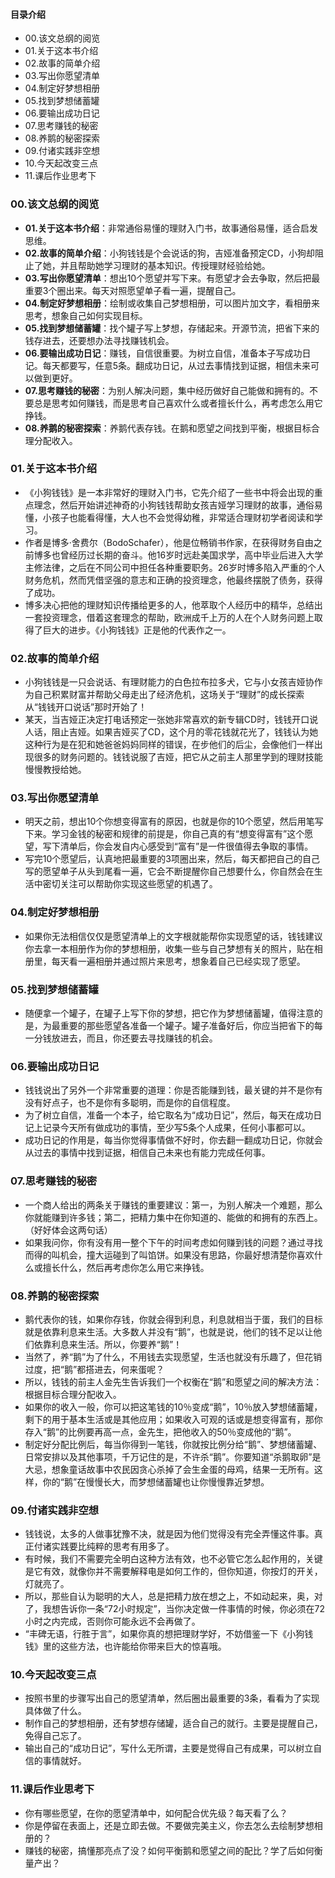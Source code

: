 #### 目录介绍
- 00.该文总纲的阅览
- 01.关于这本书介绍
- 02.故事的简单介绍
- 03.写出你愿望清单
- 04.制定好梦想相册
- 05.找到梦想储蓄罐
- 06.要输出成功日记
- 07.思考赚钱的秘密
- 08.养鹅的秘密探索
- 09.付诸实践非空想
- 10.今天起改变三点
- 11.课后作业思考下





### 00.该文总纲的阅览
- **01.关于这本书介绍**：非常通俗易懂的理财入门书，故事通俗易懂，适合启发思维。
- **02.故事的简单介绍**：小狗钱钱是个会说话的狗，吉娅准备预定CD，小狗却阻止了她，并且帮助她学习理财的基本知识。传授理财经验给她。
- **03.写出你愿望清单**：想出10个愿望并写下来。有愿望才会去争取，然后把最重要3个圈出来。每天对照愿望单子看一遍，提醒自己。
- **04.制定好梦想相册**：绘制或收集自己梦想相册，可以图片加文字，看相册来思考，想象自己如何实现目标。
- **05.找到梦想储蓄罐**：找个罐子写上梦想，存储起来。开源节流，把省下来的钱存进去，还要想办法寻找赚钱机会。
- **06.要输出成功日记**：赚钱，自信很重要。为树立自信，准备本子写成功日记。每天都要写，任意5条。翻成功日记，从过去事情找到证据，相信未来可以做到更好。
- **07.思考赚钱的秘密**：为别人解决问题，集中经历做好自己能做和拥有的。不要总是思考如何赚钱，而是思考自己喜欢什么或者擅长什么，再考虑怎么用它挣钱。
- **08.养鹅的秘密探索**：养鹅代表存钱。在鹅和愿望之间找到平衡，根据目标合理分配收入。



### 01.关于这本书介绍
- 《小狗钱钱》是一本非常好的理财入门书，它先介绍了一些书中将会出现的重点理念，然后开始讲述神奇的小狗钱钱帮助女孩吉娅学习理财的故事，通俗易懂，小孩子也能看得懂，大人也不会觉得幼稚，非常适合理财初学者阅读和学习。
- 作者是博多·舍费尔（BodoSchafer），他是位畅销书作家，在获得财务自由之前博多也曾经历过长期的奋斗。他16岁时远赴美国求学，高中毕业后进入大学主修法律，之后在不同公司中担任各种重要职务。26岁时博多陷入严重的个人财务危机，然而凭借坚强的意志和正确的投资理念，他最终摆脱了债务，获得了成功。
- 博多决心把他的理财知识传播给更多的人，他萃取个人经历中的精华，总结出一套投资理念，借着这套理念的帮助，欧洲成千上万的人在个人财务问题上取得了巨大的进步。《小狗钱钱》正是他的代表作之一。





### 02.故事的简单介绍
- 小狗钱钱是一只会说话、有理财能力的白色拉布拉多犬，它与小女孩吉娅协作为自己积累财富并帮助父母走出了经济危机，这场关于“理财”的成长探索从“钱钱开口说话”那时开始了！
- 某天，当吉娅正决定打电话预定一张她非常喜欢的新专辑CD时，钱钱开口说人话，阻止吉娅。如果吉娅买了CD，这个月的零花钱就花光了，钱钱认为她这种行为是在犯和她爸爸妈妈同样的错误，在步他们的后尘，会像他们一样出现很多的财务问题的。钱钱说服了吉娅，把它从之前主人那里学到的理财技能慢慢教授给她。




### 03.写出你愿望清单
- 明天之前，想出10个你想变得富有的原因，也就是你的10个愿望，然后用笔写下来。学习金钱的秘密和规律的前提是，你自己真的有“想变得富有”这个愿望，写下清单后，你会发自内心感受到“富有”是一件很值得去争取的事情。
- 写完10个愿望后，认真地把最重要的3项圈出来，然后，每天都把自己的自己写的愿望单子从头到尾看一遍，它会不断提醒你自己想要什么，你自然会在生活中密切关注可以帮助你实现这些愿望的机遇了。




### 04.制定好梦想相册
- 如果你无法相信仅仅是愿望清单上的文字根就能帮你实现愿望的话，钱钱建议你去拿一本相册作为你的梦想相册，收集一些与自己梦想有关的照片，贴在相册里，每天看一遍相册并通过照片来思考，想象着自己已经实现了愿望。




### 05.找到梦想储蓄罐
- 随便拿一个罐子，在罐子上写下你的梦想，把它作为梦想储蓄罐，值得注意的是，为最重要的那些愿望各准备一个罐子。罐子准备好后，你应当把省下的每一分钱放进去，而且，你还要去寻找赚钱的机会。



### 06.要输出成功日记
- 钱钱说出了另外一个非常重要的道理：你是否能赚到钱，最关键的并不是你有没有好点子，也不是你有多聪明，而是你的自信程度。
- 为了树立自信，准备一个本子，给它取名为“成功日记”，然后，每天在成功日记上记录今天所有做成功的事情，至少写5条个人成果，任何小事都可以。
- 成功日记的作用是，每当你觉得事情做不好时，你去翻一翻成功日记，你就会从过去的事情中找到证据，相信自己未来也有能力完成任何事。





### 07.思考赚钱的秘密
- 一个商人给出的两条关于赚钱的重要建议：第一，为别人解决一个难题，那么你就能赚到许多钱；第二，把精力集中在你知道的、能做的和拥有的东西上。（好好体会这两句话）
- 如果我问你，你有没有用一整个下午的时间考虑如何赚到钱的问题？通过寻找而得的叫机会，撞大运碰到了叫馅饼。如果没有思路，你最好想清楚你喜欢什么或擅长什么，然后再考虑你怎么用它来挣钱。




### 08.养鹅的秘密探索
- 鹅代表你的钱，如果你存钱，你就会得到利息，利息就相当于蛋，我们的目标就是依靠利息来生活。大多数人并没有“鹅”，也就是说，他们的钱不足以让他们依靠利息来生活。所以，你要养“鹅”！
- 当然了，养“鹅”为了什么，不用钱去实现愿望，生活也就没有乐趣了，但花销过度，把“鹅”都搭进去，何来蛋呢？
- 所以，钱钱的前主人金先生告诉我们一个权衡在“鹅”和愿望之间的解决方法：根据目标合理分配收入。
- 如果你的收入一般，你可以把这笔钱的10％变成“鹅”，10％放入梦想储蓄罐，剩下的用于基本生活或是其他应用；如果收入可观的话或是想变得富有，那你存入“鹅”的比例要再高一点，金先生，把他收入的50％变成他的“鹅”。
- 制定好分配比例后，每当你得到一笔钱，你就按比例分给“鹅”、梦想储蓄罐、日常安排以及其他事项，千万记住的是，不许杀“鹅”。你要知道“杀鹅取卵”是大忌，想象童话故事中农民因贪心杀掉了会生金蛋的母鸡，结果一无所有。这样，你的“鹅”在慢慢长大，而梦想储蓄罐也让你慢慢靠近梦想。



### 09.付诸实践非空想
- 钱钱说，太多的人做事犹豫不决，就是因为他们觉得没有完全弄懂这件事。真正付诸实践要比纯粹的思考有用多了。
- 有时候，我们不需要完全明白这种方法有效，也不必管它怎么起作用的，关键是它有效，就像你并不需要解释电是如何工作的，但你知道，你按灯的开关，灯就亮了。
- 所以，那些自认为聪明的大人，总是把精力放在想之上，不如动起来，奥，对了，我想告诉你一条“72小时规定”，当你决定做一件事情的时候，你必须在72小时之内完成，否则你可能永远不会再做了。
- “丰碑无语，行胜于言”，如果你真的想把理财学好，不妨借鉴一下《小狗钱钱》里的这些方法，也许能给你带来巨大的惊喜哦。



### 10.今天起改变三点
- 按照书里的步骤写出自己的愿望清单，然后圈出最重要的3条，看看为了实现具体做了什么。
- 制作自己的梦想相册，还有梦想存储罐，适合自己的就行。主要是提醒自己，免得自己忘了。
- 输出自己的“成功日记”，写什么无所谓，主要是觉得自己有成果，可以树立自信的事情就好。


### 11.课后作业思考下
- 你有哪些愿望，在你的愿望清单中，如何配合优先级？每天看了么？
- 你是停留在表面上，还是立即去做。不要做完美主义，你去怎么去绘制梦想相册的？
- 赚钱的秘密，搞懂那亮点了没？如何平衡鹅和愿望之间的配比？学了后如何衡量产出？



